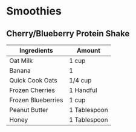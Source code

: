 # Smoothies

## Cherry/Blueberry Protein Shake

| Ingredients        | Amount       |
| ------------------ | ------------ |
| Oat Milk           | 1 cup        |
| Banana             | 1            |
| Quick Cook Oats    | 1/4 cup      |
| Frozen Cherries    | 1 Handful    |
| Frozen Blueberries | 1 cup        |
| Peanut Butter      | 1 Tablespoon |
| Honey              | 1 Tablespoon |

